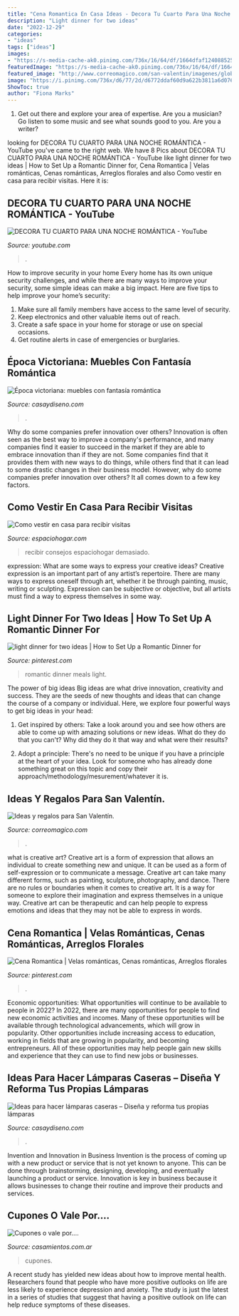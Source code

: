 ```yaml
---
title: "Cena Romantica En Casa Ideas - Decora Tu Cuarto Para Una Noche Romántica"
description: "Light dinner for two ideas"
date: "2022-12-29"
categories:
- "ideas"
tags: ["ideas"]
images:
- "https://s-media-cache-ak0.pinimg.com/736x/16/64/df/1664dfaf1240885254724ebd247e8f39--romantic-meals-romantic-things.jpg"
featuredImage: "https://s-media-cache-ak0.pinimg.com/736x/16/64/df/1664dfaf1240885254724ebd247e8f39--romantic-meals-romantic-things.jpg"
featured_image: "http://www.correomagico.com/san-valentin/imagenes/globos.jpg"
image: "https://i.pinimg.com/736x/d6/77/2d/d6772ddaf60d9a622b3811a6d07633d0.jpg"
ShowToc: true
author: "Fiona Marks"
---
```



1. Get out there and explore your area of expertise. Are you a musician? Go listen to some music and see what sounds good to you. Are you a writer?

	

		
looking for DECORA TU CUARTO PARA UNA NOCHE ROMÁNTICA - YouTube you've came to the right web. We have 8 Pics about DECORA TU CUARTO PARA UNA NOCHE ROMÁNTICA - YouTube like light dinner for two ideas | How to Set Up a Romantic Dinner for, Cena Romantica | Velas románticas, Cenas románticas, Arreglos florales and also Como vestir en casa para recibir visitas. Here it is:
		
    
## DECORA TU CUARTO PARA UNA NOCHE ROMÁNTICA - YouTube

<img loading=lazy src="https://i.ytimg.com/vi/48tJeSPplBw/maxresdefault.jpg" onerror="this.onerror=null;this.src='https://tse3.mm.bing.net/th?id=OIP.6QB2YTotW2VcWO42bkTVWwHaEK&amp;pid=15.1';" alt="DECORA TU CUARTO PARA UNA NOCHE ROMÁNTICA - YouTube">

_Source: youtube.com_

>. 

	

How to improve security in your home
Every home has its own unique security challenges, and while there are many ways to improve your security, some simple ideas can make a big impact. Here are five tips to help improve your home’s security:
1. Make sure all family members have access to the same level of security.
2. Keep electronics and other valuable items out of reach.
3. Create a safe space in your home for storage or use on special occasions.
4. Get routine alerts in case of emergencies or burglaries.

    
## Época Victoriana: Muebles Con Fantasía Romántica

<img loading=lazy src="https://casaydiseno.com/wp-content/uploads/2015/05/epoca-victoriana-estilo-clasico-salon.jpg" onerror="this.onerror=null;this.src='https://tse1.mm.bing.net/th?id=OIP.UdMPOudA6H7tbwmq1w1DKAHaE3&amp;pid=15.1';" alt="Época victoriana: muebles con fantasía romántica">

_Source: casaydiseno.com_

>. 

	

Why do some companies prefer innovation over others?
Innovation is often seen as the best way to improve a company's performance, and many companies find it easier to succeed in the market if they are able to embrace innovation than if they are not. Some companies find that it provides them with new ways to do things, while others find that it can lead to some drastic changes in their business model. However, why do some companies prefer innovation over others? It all comes down to a few key factors.

    
## Como Vestir En Casa Para Recibir Visitas

<img loading=lazy src="https://espaciohogar.com/wp-content/uploads/2012/09/vestir-para-recibir-visitas-demasiado-formal.jpg" onerror="this.onerror=null;this.src='https://tse1.mm.bing.net/th?id=OIP.q5fSd-bgjs_1lYXwJWsBUwHaLF&amp;pid=15.1';" alt="Como vestir en casa para recibir visitas">

_Source: espaciohogar.com_

>recibir consejos espaciohogar demasiado. 

	

expression: What are some ways to express your creative ideas?
Creative expression is an important part of any artist’s repertoire. There are many ways to express oneself through art, whether it be through painting, music, writing or sculpting. Expression can be subjective or objective, but all artists must find a way to express themselves in some way.

    
## Light Dinner For Two Ideas | How To Set Up A Romantic Dinner For

<img loading=lazy src="https://s-media-cache-ak0.pinimg.com/736x/16/64/df/1664dfaf1240885254724ebd247e8f39--romantic-meals-romantic-things.jpg" onerror="this.onerror=null;this.src='https://tse1.mm.bing.net/th?id=OIP.cCQOJcFuqi17vEIBhi-XrAHaE7&amp;pid=15.1';" alt="light dinner for two ideas | How to Set Up a Romantic Dinner for">

_Source: pinterest.com_

>romantic dinner meals light. 

	

The power of big ideas
Big ideas are what drive innovation, creativity and success. They are the seeds of new thoughts and ideas that can change the course of a company or individual. Here, we explore four powerful ways to get big ideas in your head:
1. Get inspired by others: Take a look around you and see how others are able to come up with amazing solutions or new ideas. What do they do that you can't? Why did they do it that way and what were their results?

2. Adopt a principle: There's no need to be unique if you have a principle at the heart of your idea. Look for someone who has already done something great on this topic and copy their approach/methodology/mesurement/whatever it is.

    
## Ideas Y Regalos Para San Valentín.

<img loading=lazy src="http://www.correomagico.com/san-valentin/imagenes/globos.jpg" onerror="this.onerror=null;this.src='https://tse3.mm.bing.net/th?id=OIP.9Eemszj4Xp91VwfsJL_FawHaK-&amp;pid=15.1';" alt="Ideas y regalos para San Valentín.">

_Source: correomagico.com_

>. 

	

what is creative art?
Creative art is a form of expression that allows an individual to create something new and unique. It can be used as a form of self-expression or to communicate a message. Creative art can take many different forms, such as painting, sculpture, photography, and dance.
There are no rules or boundaries when it comes to creative art. It is a way for someone to explore their imagination and express themselves in a unique way. Creative art can be therapeutic and can help people to express emotions and ideas that they may not be able to express in words.

    
## Cena Romantica | Velas Románticas, Cenas Románticas, Arreglos Florales

<img loading=lazy src="https://i.pinimg.com/736x/d6/77/2d/d6772ddaf60d9a622b3811a6d07633d0.jpg" onerror="this.onerror=null;this.src='https://tse3.mm.bing.net/th?id=OIP.YAaIRhG2qZjfWUTvBURrrAHaJ3&amp;pid=15.1';" alt="Cena Romantica | Velas románticas, Cenas románticas, Arreglos florales">

_Source: pinterest.com_

>. 

	

Economic opportunities: What opportunities will continue to be available to people in 2022?
In 2022, there are many opportunities for people to find new economic activities and incomes. Many of these opportunities will be available through technological advancements, which will grow in popularity. Other opportunities include increasing access to education, working in fields that are growing in popularity, and becoming entrepreneurs. All of these opportunities may help people gain new skills and experience that they can use to find new jobs or businesses.

    
## Ideas Para Hacer Lámparas Caseras – Diseña Y Reforma Tus Propias Lámparas

<img loading=lazy src="https://casaydiseno.com/wp-content/uploads/2019/10/ideas-para-hacer-lamparas-caseras-velas.jpg" onerror="this.onerror=null;this.src='https://tse3.mm.bing.net/th?id=OIP.oZIrg9k8VEdVd4Xm0sJVEwHaGD&amp;pid=15.1';" alt="Ideas para hacer lámparas caseras – Diseña y reforma tus propias lámparas">

_Source: casaydiseno.com_

>. 

	

Invention and Innovation in Business
Invention is the process of coming up with a new product or service that is not yet known to anyone. This can be done through brainstorming, designing, developing, and eventually launching a product or service. Innovation is key in business because it allows businesses to change their routine and improve their products and services.

    
## Cupones O Vale Por....

<img loading=lazy src="https://cdn0.casamientos.com.ar/usr/4/7/7/9/cfb_119620.jpg" onerror="this.onerror=null;this.src='https://tse3.mm.bing.net/th?id=OIP.eQYjK-So4PLoay5i_JTXuAHaFh&amp;pid=15.1';" alt="Cupones o vale por....">

_Source: casamientos.com.ar_

>cupones. 

	

A recent study has yielded new ideas about how to improve mental health. Researchers found that people who have more positive outlooks on life are less likely to experience depression and anxiety. The study is just the latest in a series of studies that suggest that having a positive outlook on life can help reduce symptoms of these diseases.


